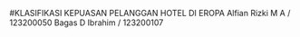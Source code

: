 #KLASIFIKASI KEPUASAN PELANGGAN HOTEL DI EROPA
Alfian Rizki M A / 123200050
Bagas D Ibrahim / 123200107
